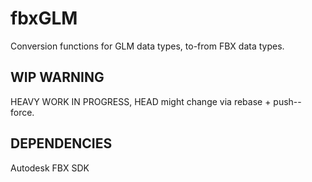 fbxGLM
======

Conversion functions for GLM data types, to-from FBX data types.

## WIP WARNING

HEAVY WORK IN PROGRESS, HEAD might change via rebase + push--force.

## DEPENDENCIES

Autodesk FBX SDK


